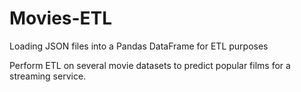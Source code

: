 # Movies-ETL

Loading JSON files into a Pandas DataFrame for ETL purposes


Perform ETL on several movie datasets to predict popular films for a streaming service.